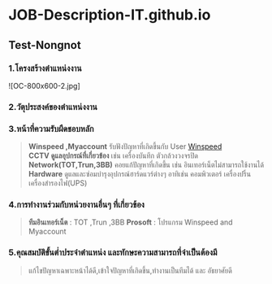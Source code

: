 # **JOB-Description-IT.github.io**
## **Test-Nongnot**

### **1.โครงสร้างตำแหน่งงาน**
![OC-800x600-2.jpg]

### **2.วัตุประสงค์ของตำแหน่งงาน**

### **3.หน้าที่ความรับผืดชอบหลัก**
>  **Winspeed ,Myaccount** รับฟังปัญหาที่เกิดขึ้นกับ User  [Winspeed](https://www.prosoftwinspeed.com/Article/Detail/101104/%E0%B8%84%E0%B8%B9%E0%B9%88%E0%B8%A1%E0%B8%B7%E0%B8%AD%E0%B8%81%E0%B8%B2%E0%B8%A3%E0%B9%83%E0%B8%8A%E0%B9%89%E0%B8%87%E0%B8%B2%E0%B8%99-WINSpeed-I?gad_source=1&gclid=Cj0KCQjwxsm3BhDrARIsAMtVz6MZwfpzbACmMBuMfeTbTK3y0Ai7cYPj9PsbMSUfde1GH4Wx0abHdOIaAuQREALw_wcB)  
>  **CCTV ดูแลอุปกรณ์ที่เกี่ยวข้อง** เช่น เครื่องบันทึก ตัวกล้วงวงจรปิด  
>  **Network(TOT,Trun,3BB)** คอยแก้ปัญหาที่เกิดขึ้น เช่น อินเทอร์เน็ตไม่สามารถใช้งานได้  
>  **Hardware** ดูแลและซ่อมบำรุงอุปกรณ์ฮาร์ดแวร์ต่างๆ อาทิเช่น คอมพิวเตอร์ เครื่องปริ้น เครื่องสำรองไฟ(UPS)  

### 4.การทำงานร่วมกับหน่วยงานอื่นๆ ที่เกี่ยวข้อง  
> **ทีมอินเทอร์เน็ต** : TOT ,Trun ,3BB
> **Prosoft** : โปรแกรม Winspeed and Myaccount  

### 5.คุณสมบัติขั้นต่ำประจำตำแหน่ง และทักษะความสามารถที่จำเป็นต้องมี
> แก้ไขปัญหาเฉพาะหน้าได้ดี,เข้าใจปัญหาที่เกิดขึ้น,ทำงานเป็นทีมได้ และ อัธยาศัยดี

